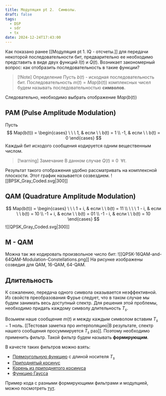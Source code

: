 ```yaml
---
title: Модуляция pt 2.  Символы.
draft: false
tags:
  - DSP
  - sdr
  - tx
date: 2024-12-24T17:43:00
---
```

Как показано ранее [[Модуляция pt 1.  IQ - отсчеты.]]  для передачи некоторой последовательности бит, предварительно ее необходимо представить в виде двух функций $I(t)$ и $Q(t)$. Возникает закономерный вопрос: как отобразить последовательность в такие функции?

>[!Note] Определение
>Пусть $b(t)$ - исходная последовательность бит.  Последовательность $m(t) = Map(b(t))$  комплексных чисел будем называть последовательностью **символов**.

Следовательно, необходимо выбрать отображение $Map(b(t))$


## PAM (Pulse Amplitude Modulation)

Пусть 
$$
Map(b(t)) = 
\begin{cases}
  \ \ \  1, &   если \ \ b(t) = 1 \\
-1, & если \ \ b(t) = 0
\end{cases}
$$
Каждый бит исходого сообщения кодируется одним вещественным числом. 

>[!warning] Замечание
> В данном случае $Q(t) \equiv 0 \ \   \forall t$.

Результат такого отображения удобно рассматривать на комплексной плоскости.  Этот график называется созвездием. 
![[BPSK_Gray_Coded.svg|300]] 
## QAM (Quadrature Amplitude Modulation)

$$
Map(b(t)) = 
\begin{cases}
\ \ \ 1 + i, &   если \ \ b(t) = 11 \\
\ \ \ 1 - i, & если \ \ b(t) = 10 \\
-1 + i, & если \ \ b(t) = 01 \\
-1 - i, & если \ \ b(t) = 10
\end{cases}
$$
![[QPSK_Gray_Coded.svg|300]]

## M - QAM 

Можна так же кодировать произвольное число бит:
![[QPSK-16QAM-and-64QAM-Modulation-Constellations.png]]
На рисунке изображены созведия для QAM, 16-QAM, 64-QAM.


## Длительность

К сожалению, передача одного символа оказывается неэффективной. Из свойств преобразования Фурье следует, что в таком случае мы будем занимать весь доступный спектр. Для решения этой проблемы, необходимо придать каждому символу длительность $T_s$. 

Возьмем наше сообщение $m(t)$ и между каждым символом вставим $T_s - 1$ ноль.
[[Тестовая заметка про интерполяцию|В результате, спектр нашего сообщения просуммируется $T_s$ раз]]. Поэтому необходимо применить фильтр. Такой фильтр будем называть **формирующим**. 

В качесте таких фильтров можно взять:
- [Прямоугольную функцию](https://ru.wikipedia.org/wiki/%D0%9F%D1%80%D1%8F%D0%BC%D0%BE%D1%83%D0%B3%D0%BE%D0%BB%D1%8C%D0%BD%D0%B0%D1%8F_%D1%84%D1%83%D0%BD%D0%BA%D1%86%D0%B8%D1%8F) с длиной носителя $T_s$
- [Приподнятый косинус](https://en.wikipedia.org/wiki/Raised-cosine_filter)
- [Корень из приподнятого косинуса](https://en.wikipedia.org/wiki/Root-raised-cosine_filter)
- [Функцию Гаусса](https://en.wikipedia.org/wiki/Gaussian_filter)

Пример кода с разными формирующими фильтрами и модулцией, можно посмотреть [тут](https://github.com/VeryBaDWerewolf/sdr_course/blob/main/notebooks/pulse_shaping.ipynb).

